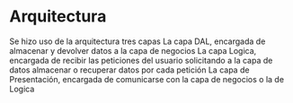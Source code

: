# Arquitectura 
Se hizo uso de la arquitectura tres capas
La capa DAL, encargada de almacenar y devolver datos a la capa de negocios
La capa Logica, encargada de recibir las peticiones del usuario solicitando a la capa de datos almacenar o recuperar datos por cada petición
La capa de Presentación, encargada de comunicarse con la capa de negocios o la de Logica


